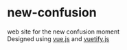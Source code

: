# new-confusion
web site for the new confusion moment <br>
Designed using <a href="https://vuejs.org">vue.js</a> and <a href=https://vuetifyjs.com/en/>vuetify.js</a>
